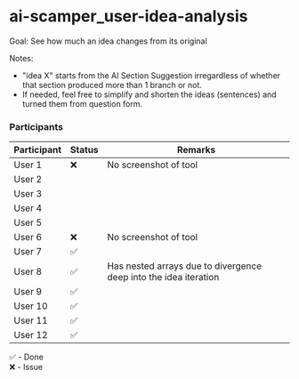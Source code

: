 # ai-scamper_user-idea-analysis

Goal: See how much an idea changes from its original

Notes:
- "idea X" starts from the AI Section Suggestion irregardless of whether that section produced more than 1 branch or not.
- If needed, feel free to simplify and shorten the ideas (sentences) and turned them from question form.

### Participants
| Participant   | Status | Remarks |
| ------------- | ------ | ------- |
| User 1        | ❌ | No screenshot of tool |
| User 2        |  |
| User 3        |  |
| User 4        |  |
| User 5        |  |
| User 6        | ❌ |  No screenshot of tool |
| User 7        | ✅ |
| User 8        | ✅ | Has nested arrays due to divergence deep into the idea iteration
| User 9        | ✅ |
| User 10        | ✅ |
| User 11        | ✅ |
| User 12        | ✅ |

✅ - Done <br>
❌ - Issue
